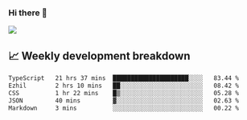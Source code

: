 ### Hi there 👋
<img align="center" src="https://github-readme-stats.vercel.app/api?username=Tumao727&show_icons=true&hide_title=true&theme=dracula" />


## 📈 Weekly development breakdown
<!--START_SECTION:waka-->

```txt
TypeScript   21 hrs 37 mins  █████████████████████░░░░   83.44 %
Ezhil        2 hrs 10 mins   ██░░░░░░░░░░░░░░░░░░░░░░░   08.42 %
CSS          1 hr 22 mins    █▒░░░░░░░░░░░░░░░░░░░░░░░   05.28 %
JSON         40 mins         ▓░░░░░░░░░░░░░░░░░░░░░░░░   02.63 %
Markdown     3 mins          ░░░░░░░░░░░░░░░░░░░░░░░░░   00.22 %
```

<!--END_SECTION:waka-->